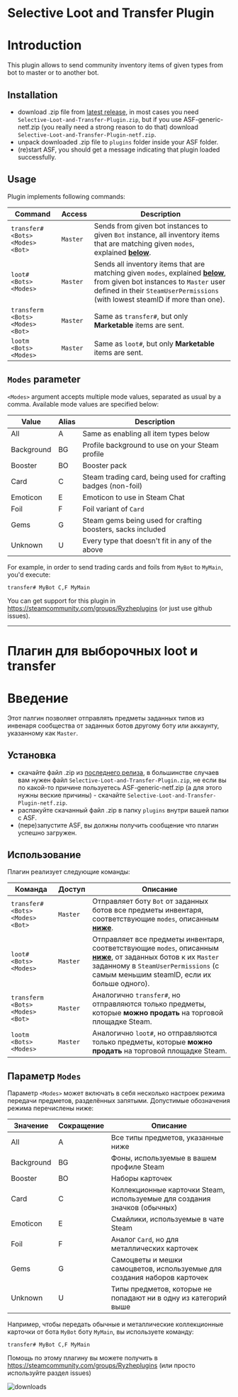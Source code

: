 # Selective Loot and Transfer Plugin

# Introduction
This plugin allows to send community inventory items of given types from bot to master or to another bot.

## Installation
- download .zip file from [latest release](https://github.com/Ryzhehvost/Selective-Loot-and-Transfer-Plugin/releases/latest), in most cases you need `Selective-Loot-and-Transfer-Plugin.zip`, but if you use ASF-generic-netf.zip (you really need a strong reason to do that) download `Selective-Loot-and-Transfer-Plugin-netf.zip`.
- unpack downloaded .zip file to `plugins` folder inside your ASF folder.
- (re)start ASF, you should get a message indicating that plugin loaded successfully. 

## Usage
Plugin implements following commands:

Command | Access | Description
--- | --- | ---
`transfer# <Bots> <Modes> <Bot>` | `Master` | Sends from given bot instances to given `Bot` instance, all inventory items that are matching given `modes`, explained **[below](#modes-parameter)**.
`loot# <Bots> <Modes>` | `Master` | Sends all inventory items that are matching given `modes`, explained **[below](#modes-parameter)**, from given bot instances to `Master` user defined in their `SteamUserPermissions` (with lowest steamID if more than one).
`transferm <Bots> <Modes> <Bot>` | `Master` | Same as `transfer#`, but only **Marketable** items are sent.
`lootm <Bots> <Modes>` | `Master` | Same as `loot#`, but only **Marketable** items are sent.

## `Modes` parameter

`<Modes>` argument accepts multiple mode values, separated as usual by a comma. Available mode values are specified below:

Value | Alias | Description
--- | --- | ---
All | A | Same as enabling all item types below
Background | BG | Profile background to use on your Steam profile
Booster | BO | Booster pack
Card | C | Steam trading card, being used for crafting badges (non-foil)
Emoticon | E | Emoticon to use in Steam Chat
Foil | F | Foil variant of `Card`
Gems | G | Steam gems being used for crafting boosters, sacks included
Unknown | U | Every type that doesn't fit in any of the above

For example, in order to send trading cards and foils from `MyBot` to `MyMain`, you'd execute:

`transfer# MyBot C,F MyMain`

You can get support for this plugin in https://steamcommunity.com/groups/Ryzheplugins (or just use github issues).

---


# Плагин для выборочных loot и transfer

# Введение
Этот палгин позволяет отправлять предметы заданных типов из инвенаря сообщества от заданных ботов другому боту или аккаунту, указанному как `Master`.

## Установка
- скачайте файл .zip из [последнего релиза](https://github.com/Ryzhehvost/Selective-Loot-and-Transfer-Plugin/releases/latest), в большинстве случаев вам нужен файл `Selective-Loot-and-Transfer-Plugin.zip`, не если вы по какой-то причине пользуетесь ASF-generic-netf.zip (а для этого нужны веские причины) - скачайте `Selective-Loot-and-Transfer-Plugin-netf.zip`.
- распакуйте скачанный файл .zip в папку `plugins` внутри вашей папки с ASF.
- (пере)запустите ASF, вы должны получить сообщение что плагин успешно загружен. 

## Использование
Плагин реализует следующие команды:

Команда | Доступ | Описание
--- | --- | ---
`transfer# <Bots> <Modes> <Bot>` | `Master` | Отправляет боту `Bot` от заданных ботов все предметы инвентаря, соответствующие `modes`, описанным **[ниже](#user-content-параметр-modes)**.
`loot# <Bots> <Modes>` | `Master` | Отправляет все предметы инвентаря, соответствующие `modes`, описанным **[ниже](#user-content-параметр-modes)**, от заданных ботов к их `Master` заданному в `SteamUserPermissions` (с самым меньшим steamID, если их больше одного).
`transferm <Bots> <Modes> <Bot>` | `Master` | Аналогично `transfer#`, но отправляются только предметы, которые **можно продать** на торговой площадке Steam.
`lootm <Bots> <Modes>` | `Master` | Аналогично `loot#`, но отправляются только предметы, которые **можно продать** на торговой площадке Steam.



## Параметр `Modes`
Параметр `<Modes>` может включать в себя несколько настроек режима передачи предметов, разделённых запятыми. Допустимые обозначения режима перечислены ниже:

| Значение   | Сокращение | Описание                                                                  |
| ---------- | ---------- | ------------------------------------------------------------------------- |
| All        | A          | Все типы предметов, указанные ниже                                        |
| Background | BG         | Фоны, используемые в вашем профиле Steam                                  |
| Booster    | BO         | Наборы карточек                                                           |
| Card       | C          | Коллекционные карточки Steam, используемые для создания значков (обычных) |
| Emoticon   | E          | Смайлики, используемые в чате Steam                                       |
| Foil       | F          | Аналог `Card`, но для металлических карточек                              |
| Gems       | G          | Самоцветы и мешки самоцветов, используемые для создания наборов карточек  |
| Unknown    | U          | Типы предметов, которые не попадают ни в одну из категорий выше           |

Например, чтобы передать обычные и металлические коллекционные карточки от бота `MyBot` боту `MyMain`, вы используете команду:

`transfer# MyBot C,F MyMain`

Помощь по этому плагину вы можете получить в https://steamcommunity.com/groups/Ryzheplugins (или просто используйте раздел issues)

![downloads](https://img.shields.io/github/downloads/Ryzhehvost/Selective-Loot-and-Transfer-Plugin/total.svg?style=social)

